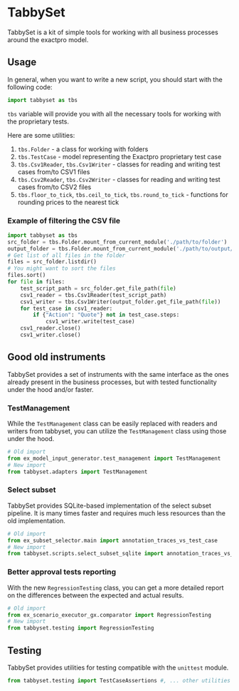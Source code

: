 # TabbySet

TabbySet is a kit of simple tools for working with all business processes around the exactpro model.

## Usage

In general, when you want to write a new script, you should start with the following code:

```python
import tabbyset as tbs
```

`tbs` variable will provide you with all the necessary tools for working with the proprietary tests.

Here are some utilities:
1. `tbs.Folder` - a class for working with folders
2. `tbs.TestCase` - model representing the Exactpro proprietary test case
3. `tbs.Csv1Reader`, `tbs.Csv1Writer` - classes for reading and writing test cases from/to CSV1 files
4. `tbs.Csv2Reader`, `tbs.Csv2Writer` - classes for reading and writing test cases from/to CSV2 files
5. `tbs.floor_to_tick`, `tbs.ceil_to_tick`, `tbs.round_to_tick` - functions for rounding prices to the nearest tick

### Example of filtering the CSV file

```python
import tabbyset as tbs
src_folder = tbs.Folder.mount_from_current_module('./path/to/folder')
output_folder = tbs.Folder.mount_from_current_module('./path/to/output/folder')
# Get list of all files in the folder
files = src_folder.listdir()
# You might want to sort the files
files.sort()
for file in files:
    test_script_path = src_folder.get_file_path(file)
    csv1_reader = tbs.Csv1Reader(test_script_path)
    csv1_writer = tbs.Csv1Writer(output_folder.get_file_path(file))
    for test_case in csv1_reader:
        if {"Action": "Quote"} not in test_case.steps:
            csv1_writer.write(test_case)
    csv1_reader.close()
    csv1_writer.close()
```

## Good old instruments

TabbySet provides a set of instruments with the same interface as the ones already present in the business processes,
but with tested functionality under the hood and/or faster.

### TestManagement

While the `TestManagement` class can be easily replaced with readers and writers from tabbyset, 
you can utilize the `TestManagement` class using those under the hood.

```python
# Old import
from ex_model_input_generator.test_management import TestManagement
# New import
from tabbyset.adapters import TestManagement
```

### Select subset

TabbySet provides SQLite-based implementation of the select subset pipeline. 
It is many times faster and requires much less resources than the old implementation.

```python
# Old import
from ex_subset_selector.main import annotation_traces_vs_test_case
# New import
from tabbyset.scripts.select_subset_sqlite import annotation_traces_vs_test_case
```

### Better approval tests reporting

With the new `RegressionTesting` class, you can get a more detailed report on the differences between the expected and actual results.

```python
# Old import
from ex_scenario_executor_gx.comparator import RegressionTesting
# New import
from tabbyset.testing import RegressionTesting
```

## Testing

TabbySet provides utilities for testing compatible with the `unittest` module.

```python
from tabbyset.testing import TestCaseAssertions #, ... other utilities
```

